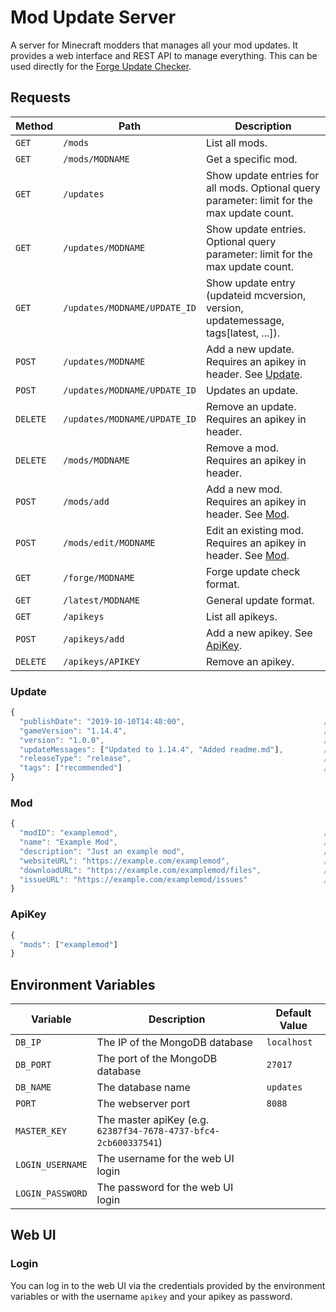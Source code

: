 # Mod Update Server

A server for Minecraft modders that manages all your mod updates.
It provides a web interface and REST API to manage everything.
This can be used directly for the [Forge Update Checker](https://mcforge.readthedocs.io/en/latest/gettingstarted/autoupdate/).

## Requests

| Method   | Path                         | Description                                                                                 |
| -------- | ---------------------------- | ------------------------------------------------------------------------------------------- |
| `GET`    | `/mods`                      | List all mods.                                                                              |
| `GET`    | `/mods/MODNAME`              | Get a specific mod.                                                                         |
| `GET`    | `/updates`                   | Show update entries for all mods. Optional query parameter: limit for the max update count. |
| `GET`    | `/updates/MODNAME`           | Show update entries. Optional query parameter: limit for the max update count.              |
| `GET`    | `/updates/MODNAME/UPDATE_ID` | Show update entry (updateid mcversion, version, updatemessage, tags[latest, ...]).          |
| `POST`   | `/updates/MODNAME`           | Add a new update. Requires an apikey in header. See [Update](#update).                      |
| `POST`   | `/updates/MODNAME/UPDATE_ID` | Updates an update.                                                                          |
| `DELETE` | `/updates/MODNAME/UPDATE_ID` | Remove an update. Requires an apikey in header.                                             |
| `DELETE` | `/mods/MODNAME`              | Remove a mod. Requires an apikey in header.                                                 |
| `POST`   | `/mods/add`                  | Add a new mod. Requires an apikey in header. See [Mod](#mod).                               |
| `POST`   | `/mods/edit/MODNAME`         | Edit an existing mod. Requires an apikey in header. See [Mod](#mod).                        |
| `GET`    | `/forge/MODNAME`             | Forge update check format.                                                                  |
| `GET`    | `/latest/MODNAME`            | General update format.                                                                      |
| `GET`    | `/apikeys`                   | List all apikeys.                                                                           |
| `POST`   | `/apikeys/add`               | Add a new apikey. See [ApiKey](#apikey).                                                    |
| `DELETE` | `/apikeys/APIKEY`            | Remove an apikey.                                                                           |

### Update

```js
{
  "publishDate": "2019-10-10T14:48:00",                               // The publishing date (used to order the updates).
  "gameVersion": "1.14.4",                                            // The game version.
  "version": "1.0.0",                                                 // The mod version.
  "updateMessages": ["Updated to 1.14.4", "Added readme.md"],         // The update messages (Changelog etc.).
  "releaseType": "release",                                           // The release type [alpha, beta, release]. Default value: "release".
  "tags": ["recommended"]                                             // Additional tags e.g. recommended.
}
```

### Mod

```js
{
  "modID": "examplemod",                                              // The mod ID (used to identify the mod)
  "name": "Example Mod",                                              // The name of the mod
  "description": "Just an example mod",                               // The mod description
  "websiteURL": "https://example.com/examplemod",                     // The URL to the mods website
  "downloadURL": "https://example.com/examplemod/files",              // The URL to the mods download page
  "issueURL": "https://example.com/examplemod/issues"                 // The issue tracker url of this mod
}
```

### ApiKey

```js
{
  "mods": ["examplemod"]                                                // The mods that this key has access to ("*" for every mod)
}
```

## Environment Variables

| Variable         | Description                                                     | Default Value |
| ---------------- | --------------------------------------------------------------- | ------------- |
| `DB_IP`          | The IP of the MongoDB database                                  | `localhost`   |
| `DB_PORT`        | The port of the MongoDB database                                | `27017`       |
| `DB_NAME`        | The database name                                               | `updates`     |
| `PORT`           | The webserver port                                              | `8088`        |
| `MASTER_KEY`     | The master apiKey (e.g. `62387f34-7678-4737-bfc4-2cb600337541`) |               |
| `LOGIN_USERNAME` | The username for the web UI login                               |               |
| `LOGIN_PASSWORD` | The password for the web UI login                               |               |

## Web UI

### Login

You can log in to the web UI via the credentials provided by the environment variables or with the username `apikey` and your apikey as password.
